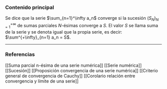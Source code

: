### Contenido principal

Se dice que la serie $\sum_{n=1}^\infty a_n$ converge si la sucesión $(S_N)^{+\infty}_{N=1}$ de sumas parciales $N$-ésimas converge a $S$. El valor $S$ se llama suma de la serie y se denota igual que la propia serie, es decir: $\sum^{+\infty}_{n=1} a_n = S$.


--- 
### Referencias
[[Suma parcial n-ésima de una serie numérica]]
[[Serie numérica]]
[[Sucesión]]
[[Proposición convergencia de una serie numérica]]
[[Criterio general de convergencia de Cauchy]]
[[Corolario relación entre convergencia y límite de una serie]]
